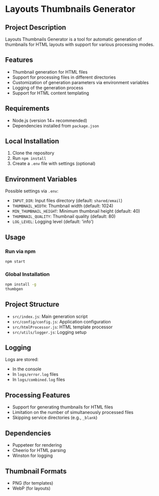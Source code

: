 # Layouts Thumbnails Generator
## Project Description
Layouts Thumbnails Generator is a tool for automatic generation of thumbnails for HTML layouts with support for various processing modes.

## Features
- Thumbnail generation for HTML files
- Support for processing files in different directories
- Customization of generation parameters via environment variables
- Logging of the generation process
- Support for HTML content templating

## Requirements
- Node.js (version 14+ recommended)
- Dependencies installed from `package.json`

## Local Installation
1. Clone the repository
2. Run `npm install`
3. Create a `.env` file with settings (optional)

## Environment Variables
Possible settings via `.env`:
- `INPUT_DIR`: Input files directory (default: `shared/email`)
- `THUMBNAIL_WIDTH`: Thumbnail width (default: 1024)
- `MIN_THUMBNAIL_HEIGHT`: Minimum thumbnail height (default: 40)
- `THUMBNAIL_QUALITY`: Thumbnail quality (default: 80)
- `LOG_LEVEL`: Logging level (default: 'info')

## Usage
### Run via npm
```bash
npm start
```

### Global Installation
```bash
npm install -g
thumbgen
```

## Project Structure
- `src/index.js`: Main generation script
- `src/config/config.js`: Application configuration
- `src/htmlProcessor.js`: HTML template processor
- `src/utils/logger.js`: Logging setup

## Logging
Logs are stored:
- In the console
- In `logs/error.log` files
- In `logs/combined.log` files

## Processing Features
- Support for generating thumbnails for HTML files
- Limitation on the number of simultaneously processed files
- Skipping service directories (e.g., `_blank`)

## Dependencies
- Puppeteer for rendering
- Cheerio for HTML parsing
- Winston for logging

## Thumbnail Formats
- PNG (for templates)
- WebP (for layouts)
